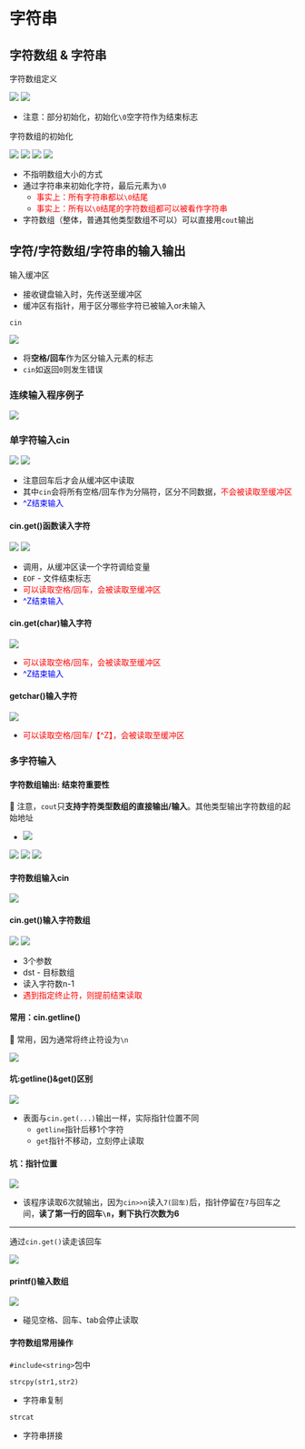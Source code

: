 # 字符串

## 字符数组 & 字符串

字符数组定义

![](/static/2020-07-29-17-56-37.png)
![](/static/2020-07-29-17-57-22.png)

* 注意：部分初始化，初始化`\0`空字符作为结束标志

字符数组的初始化

![](/static/2020-07-29-17-59-43.png)
![](/static/2020-07-29-18-02-15.png)
![](/static/2020-07-29-18-03-40.png)
![](/static/2020-07-29-18-06-15.png)

* 不指明数组大小的方式
* 通过字符串来初始化字符，最后元素为`\0`
  * <font color="red">事实上：所有字符串都以`\0`结尾</font>
  * <font color="red">事实上：所有以`\0`结尾的字符数组都可以被看作字符串</font>
* 字符数组（整体，普通其他类型数组不可以）可以直接用`cout`输出

## 字符/字符数组/字符串的输入输出

输入缓冲区

* 接收键盘输入时，先传送至缓冲区
* 缓冲区有指针，用于区分哪些字符已被输入or未输入

`cin`

![](/static/2020-07-29-18-15-18.png)

* 将**空格/回车**作为区分输入元素的标志
* `cin`如返回`0`则发生错误

### 连续输入程序例子

![](/static/2020-07-29-18-19-38.png)

### 单字符输入cin

![](/static/2020-07-29-18-23-30.png)
![](/static/2020-07-29-18-26-00.png)

* 注意回车后才会从缓冲区中读取
* 其中`cin`会将所有空格/回车作为分隔符，区分不同数据，<font color="red">不会被读取至缓冲区</font>
* <font color="blue">^Z结束输入</font>

#### cin.get()函数读入字符

![](/static/2020-07-29-18-28-04.png)
![](/static/2020-07-29-18-30-57.png)

* 调用，从缓冲区读一个字符调给变量
* `EOF` - 文件结束标志
* <font color="red">可以读取空格/回车，会被读取至缓冲区</font>
* <font color="blue">^Z结束输入</font>

#### cin.get(char)输入字符

![](/static/2020-07-29-18-36-26.png)

* <font color="red">可以读取空格/回车，会被读取至缓冲区</font>
* <font color="blue">^Z结束输入</font>

#### getchar()输入字符

![](/static/2020-07-29-18-41-33.png)

* <font color="red">可以读取空格/回车/【^Z】，会被读取至缓冲区</font>

### 多字符输入

#### 字符数组输出: 结束符重要性

🍊 注意，`cout`只**支持字符类型数组的直接输出/输入**。其他类型输出字符数组的起始地址

* ![](/static/2020-07-29-19-00-25.png)

![](/static/2020-07-29-18-55-41.png)
![](/static/2020-07-29-18-56-42.png)
![](/static/2020-07-29-18-58-55.png)

#### 字符数组输入cin

![](/static/2020-07-29-19-03-41.png)

#### cin.get()输入字符数组

![](/static/2020-07-29-19-14-20.png)
![](/static/2020-07-29-19-15-40.png)

* 3个参数
* dst - 目标数组
* 读入字符数n-1
* <font color="red">遇到指定终止符，则提前结束读取</font>

#### 常用：cin.getline()

🍊 常用，因为通常将终止符设为`\n`

![](/static/2020-07-29-19-17-47.png)

#### 坑:getline()&get()区别

![](/static/2020-07-29-19-20-34.png)

* 表面与`cin.get(...)`输出一样，实际指针位置不同
  * `getline`指针后移1个字符
  * `get`指针不移动，立刻停止读取

#### 坑：指针位置

![](/static/2020-07-29-19-25-27.png)

* 该程序读取6次就输出，因为`cin>>n`读入`7(回车)`后，指针停留在`7`与回车之间，**读了第一行的回车`\n`，剩下执行次数为6**

---

通过`cin.get()`读走该回车

![](/static/2020-07-29-19-28-29.png)

#### printf()输入数组

![](/static/2020-07-29-22-32-55.png)

* 碰见空格、回车、tab会停止读取

#### 字符数组常用操作

`#include<string>`包中

`strcpy(str1,str2)`

* 字符串复制

`strcat`

* 字符串拼接

